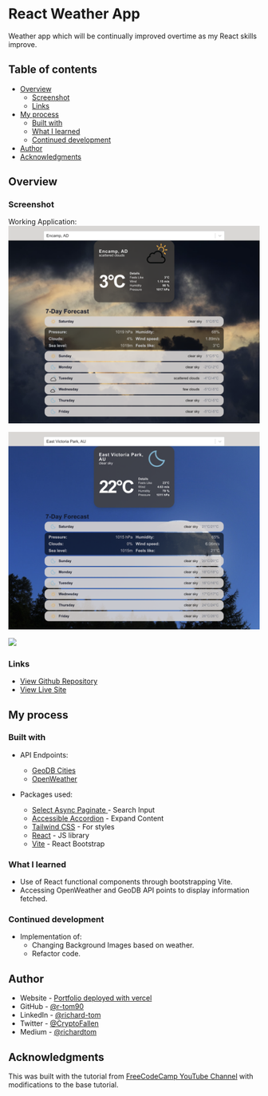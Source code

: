 # React Weather App

Weather app which will be continually improved overtime as my React skills improve.

## Table of contents

- [Overview](#overview)
  - [Screenshot](#screenshot)
  - [Links](#links)
- [My process](#my-process)
  - [Built with](#built-with)
  - [What I learned](#what-i-learned)
  - [Continued development](#continued-development)
- [Author](#author)
- [Acknowledgments](#acknowledgments)

## Overview

### Screenshot

Working Application:
![](./src/assets/SS1.png)

![](./src/assets/SS2.png)

![](./src/assets/SS3.png)

### Links

- [View Github Repository](https://github.com/r-tom90/weather-app)
- [View Live Site](https://my-weather-app-ashen.vercel.app/)

## My process

### Built with

- API Endpoints:

  - [GeoDB Cities](https://rapidapi.com/wirefreethought/api/geodb-cities)
  - [OpenWeather](https://openweathermap.org/)

- Packages used:
  - [Select Async Paginate ](https://www.npmjs.com/package/react-select-async-paginate?activeTab=readme) - Search Input
  - [Accessible Accordion](https://www.npmjs.com/package/react-accessible-accordion) - Expand Content
  - [Tailwind CSS](https://tailwindcss.com/#what-is-tailwind) - For styles
  - [React](https://reactjs.org/) - JS library
  - [Vite](https://vitejs.dev/) - React Bootstrap

### What I learned

- Use of React functional components through bootstrapping Vite.
- Accessing OpenWeather and GeoDB API points to display information fetched.

### Continued development

- Implementation of:
  - Changing Background Images based on weather.
  - Refactor code.

## Author

- Website - [Portfolio deployed with vercel](https://richard-tom-portolio.vercel.app/)
- GitHub - [@r-tom90](https://github.com/r-tom90)
- LinkedIn - [@richard-tom](https://www.linkedin.com/in/richard-tom-81b0956b/)
- Twitter - [@CryptoFallen](https://twitter.com/CryptoFallen)
- Medium - [@richardtom](https://medium.com/@richardtom_79153)

## Acknowledgments

This was built with the tutorial from [FreeCodeCamp YouTube Channel](https://www.youtube.com/watch?v=Reny0cTTv24) with modifications to the base tutorial.
